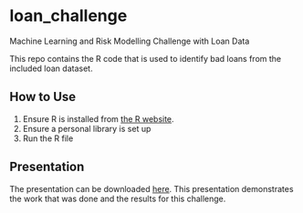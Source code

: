 # loan_challenge
Machine Learning and Risk Modelling Challenge with Loan Data

This repo contains the R code that is used to identify bad loans from the included loan dataset.

## How to Use

1. Ensure R is installed from [the R website](https://cran.r-project.org/).
2. Ensure a personal library is set up
3. Run the R file

## Presentation

The presentation can be downloaded [here](https://github.com/skylar1218/loan_challenge/raw/master/presentation.pptx). This presentation demonstrates the work that was done and the results for this challenge.

